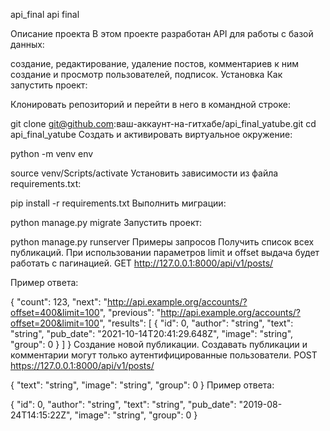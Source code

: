 api_final
api final

Описание проекта
В этом проекте разработан API для работы с базой данных:

создание, редактирование, удаление постов, комментариев к ним
создание и просмотр пользователей, подписок.
Установка
Как запустить проект:

Клонировать репозиторий и перейти в него в командной строке:

git clone git@github.com:ваш-аккаунт-на-гитхабе/api_final_yatube.git
cd api_final_yatube
Cоздать и активировать виртуальное окружение:

python -m venv env

source venv/Scripts/activate
Установить зависимости из файла requirements.txt:

pip install -r requirements.txt
Выполнить миграции:

python manage.py migrate
Запустить проект:

python manage.py runserver
Примеры запросов
Получить список всех публикаций. При использовании параметров limit и offset выдача будет работать с пагинацией.
GET http://127.0.0.1:8000/api/v1/posts/

Пример ответа:

{
  "count": 123,
  "next": "http://api.example.org/accounts/?offset=400&limit=100",
  "previous": "http://api.example.org/accounts/?offset=200&limit=100",
  "results": [
    {
      "id": 0,
      "author": "string",
      "text": "string",
      "pub_date": "2021-10-14T20:41:29.648Z",
      "image": "string",
      "group": 0
    }
  ]
}
Создание новой публикации. Создавать публикации и комментарии могут только аутентифицированные пользователи.
POST https://127.0.0.1:8000/api/v1/posts/

{
"text": "string",
"image": "string",
"group": 0
}
Пример ответа:

{
"id": 0,
"author": "string",
"text": "string",
"pub_date": "2019-08-24T14:15:22Z",
"image": "string",
"group": 0
}
